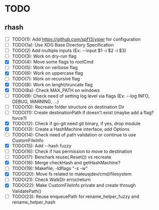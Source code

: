 # TODO

## rhash

- [ ] TODO(1): Add <https://github.com/spf13/viper> for configuration
- [ ] TODO(1a): Use XDG Base Directory Specification
- [ ] TODO(2) Add multiple inputs (Ex: --input $1 -i $2 -i $3)
- [ ] TODO(3): Work on dry-run flag
- [X] TODO(4): Move some flags to rootCmd
- [ ] TODO(5): Work on verbose flag
- [X] TODO(6): Work on uppercase flag
- [ ] TODO(7): Work on recursive flag
- [X] TODO(8): Work on lenght/truncate flag
- [X] TODO(8a): Check MAX_PATH on windows
- [ ] TODO(9): Check need of setting log level via flags (Ex: --log INFO, DEBUG, WARNING, ...)
- [ ] TODO(10): Recreate folder structure on destination Dir
- [ ] TODO(11): Create destinationPath if doesn't exist (maybe add a flag? force?)
- [X] TODO(12): Check if go-git need git binary, if yes, drop module
- [X] TODO(13): Create a HashMachine interface, add Options
- [ ] TODO(14): Check need of path validation or continue to use CustomFileInfo
- [X] TODO(15): Add --hash fuzzy
- [ ] TODO(16): Check if has permission to move to destination
- [ ] TODO(17): Benchark reuse(.Reset()) vs recreate
- [X] TODO(18): Merge checkHash and getHashMachine?
- [ ] TODO(19): Makefile; -ldflags "-s -w"
- [X] TODO(20): Move fs related to mateusjdev/cmd/filesystem
- [ ] TODO(21): Check WalkDir error/return
- [X] TODO(22): Make CustomFileInfo private and create through ValidatePath()
- [ ] TODO(23): Reuse enqueuePath for rename_helper_fuzzy and rename_helper_hash
